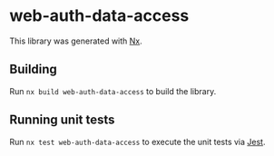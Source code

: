# web-auth-data-access

This library was generated with [Nx](https://nx.dev).

## Building

Run `nx build web-auth-data-access` to build the library.

## Running unit tests

Run `nx test web-auth-data-access` to execute the unit tests via [Jest](https://jestjs.io).
